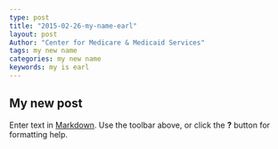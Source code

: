 ```yaml
---
type: post
title: "2015-02-26-my-name-earl"
layout: post
Author: "Center for Medicare & Medicaid Services"
tags: my new name
categories: my new name
keywords: my is earl
---
```


## My new post

Enter text in [Markdown](http://daringfireball.net/projects/markdown/). Use the toolbar above, or click the **?** button for formatting help.

